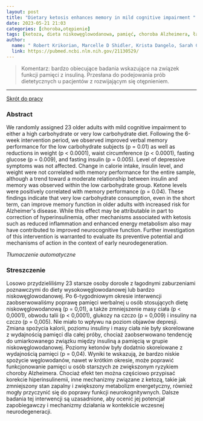 ```yaml
---
layout: post
title: "Dietary ketosis enhances memory in mild cognitive impairment "
date: 2023-05-21 21:03
categories: [choroba,otępienie]
tags: [ketoza, dieta niskowęglowodanowa, pamięć, choroba Alzheimera, łagodna zaburzenia pamięci, MCI]
author:
  name: " Robert Krikorian, Marcelle D Shidler, Krista Dangelo, Sarah C Couch, Stephen C Benoit, Deborah J Clegg"
  link: https://pubmed.ncbi.nlm.nih.gov/21130529/
---
```


> Komentarz: bardzo obiecujące badania wskazujące na związek funkcji pamięci z insuliną. Przesłana do podejowania prób dietetycznych u pacjentów z rozwijającym się otępnieniem.
> 
<hr>

[Skrót do pracy](https://drop.2to2.pm/LXcjrdSu/Dietary%20ketosis%20enhances%20memory%20in%20mild%20cognitive%20impairment.pdf) 

### Abstract
We randomly assigned 23 older adults with mild cognitive impairment to either a high carbohydrate or very low carbohydrate diet. Following the 6-week intervention period, we observed improved verbal memory performance for the low carbohydrate subjects (p = 0.01) as well as reductions in weight (p < 0.0001), waist circumference (p < 0.0001), fasting glucose (p = 0.009), and fasting insulin (p = 0.005). Level of depressive symptoms was not affected. Change in calorie intake, insulin level, and weight were not correlated with memory performance for the entire sample, although a trend toward a moderate relationship between insulin and memory was observed within the low carbohydrate group. Ketone levels were positively correlated with memory performance (p = 0.04). These findings indicate that very low carbohydrate consumption, even in the short term, can improve memory function in older adults with increased risk for Alzheimer's disease. While this effect may be attributable in part to correction of hyperinsulinemia, other mechanisms associated with ketosis such as reduced inflammation and enhanced energy metabolism also may have contributed to improved neurocognitive function. Further investigation of this intervention is warranted to evaluate its preventive potential and mechanisms of action in the context of early neurodegeneration.

*Tłumaczenie automatyczne*

### Streszczenie
Losowo przydzieliliśmy 23 starsze osoby dorosłe z łagodnymi zaburzeniami poznawczymi do diety wysokowęglowodanowej lub bardzo niskowęglowodanowej. Po 6-tygodniowym okresie interwencji zaobserwowaliśmy poprawę pamięci werbalnej u osób stosujących dietę niskowęglowodanową (p = 0,01), a także zmniejszenie masy ciała (p < 0,0001), obwodu talii (p < 0,0001), glukozy na czczo (p = 0,009) i insuliny na czczo (p = 0,005). Nie miało to wpływu na poziom objawów depresji. Zmiana spożycia kalorii, poziomu insuliny i masy ciała nie były skorelowane z wydajnością pamięci dla całej próby, chociaż zaobserwowano tendencję do umiarkowanego związku między insuliną a pamięcią w grupie niskowęglowodanowej. Poziomy ketonów były dodatnio skorelowane z wydajnością pamięci (p = 0,04). Wyniki te wskazują, że bardzo niskie spożycie węglowodanów, nawet w krótkim okresie, może poprawić funkcjonowanie pamięci u osób starszych ze zwiększonym ryzykiem choroby Alzheimera. Chociaż efekt ten można częściowo przypisać korekcie hiperinsulinemii, inne mechanizmy związane z ketozą, takie jak zmniejszony stan zapalny i zwiększony metabolizm energetyczny, również mogły przyczynić się do poprawy funkcji neurokognitywnych. Dalsze badania tej interwencji są uzasadnione, aby ocenić jej potencjał zapobiegawczy i mechanizmy działania w kontekście wczesnej neurodegeneracji.